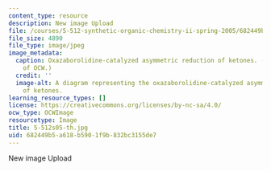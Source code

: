 ```yaml
---
content_type: resource
description: New image Upload
file: /courses/5-512-synthetic-organic-chemistry-ii-spring-2005/682449b5a618b5901f9b832bc3155de7_5-512s05-th.jpg
file_size: 4890
file_type: image/jpeg
image_metadata:
  caption: Oxazaborolidine-catalyzed asymmetric reduction of ketones. (Figure courtesy
    of OCW.)
  credit: ''
  image-alt: A diagram representing the oxazaborolidine-catalyzed asymmetric reduction
    of ketones.
learning_resource_types: []
license: https://creativecommons.org/licenses/by-nc-sa/4.0/
ocw_type: OCWImage
resourcetype: Image
title: 5-512s05-th.jpg
uid: 682449b5-a618-b590-1f9b-832bc3155de7
---
```

New image Upload